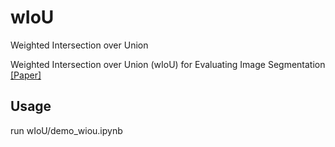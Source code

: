 # wIoU
Weighted Intersection over Union 

Weighted Intersection over Union (wIoU) for Evaluating Image Segmentation [[Paper]](https://arxiv.org/abs/2107.09858)


## Usage

run wIoU/demo_wiou.ipynb
